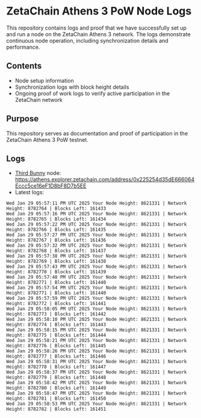 # ZetaChain Athens 3 PoW Node Logs
This repository contains logs and proof that we have successfully set up and run a node on the ZetaChain Athens 3 network. The logs demonstrate continuous node operation, including synchronization details and performance.

## Contents
- Node setup information
- Synchronization logs with block height details
- Ongoing proof of work logs to verify active participation in the ZetaChain network

## Purpose
This repository serves as documentation and proof of participation in the ZetaChain Athens 3 PoW testnet.

## Logs

- [Third Bunny](https://thirdbunny.xyz/) node: https://athens.explorer.zetachain.com/address/0x225254d35dE666064Eccc5ce16eF1D8bF8D7b5EE
- Latest logs:
```
Wed Jan 29 05:57:11 PM UTC 2025 Your Node Height: 8621331 | Network Height: 8782764 | Blocks Left: 161433
Wed Jan 29 05:57:16 PM UTC 2025 Your Node Height: 8621331 | Network Height: 8782765 | Blocks Left: 161434
Wed Jan 29 05:57:22 PM UTC 2025 Your Node Height: 8621331 | Network Height: 8782766 | Blocks Left: 161435
Wed Jan 29 05:57:27 PM UTC 2025 Your Node Height: 8621331 | Network Height: 8782767 | Blocks Left: 161436
Wed Jan 29 05:57:32 PM UTC 2025 Your Node Height: 8621331 | Network Height: 8782768 | Blocks Left: 161437
Wed Jan 29 05:57:38 PM UTC 2025 Your Node Height: 8621331 | Network Height: 8782769 | Blocks Left: 161438
Wed Jan 29 05:57:43 PM UTC 2025 Your Node Height: 8621331 | Network Height: 8782770 | Blocks Left: 161439
Wed Jan 29 05:57:48 PM UTC 2025 Your Node Height: 8621331 | Network Height: 8782771 | Blocks Left: 161440
Wed Jan 29 05:57:54 PM UTC 2025 Your Node Height: 8621331 | Network Height: 8782771 | Blocks Left: 161440
Wed Jan 29 05:57:59 PM UTC 2025 Your Node Height: 8621331 | Network Height: 8782772 | Blocks Left: 161441
Wed Jan 29 05:58:05 PM UTC 2025 Your Node Height: 8621331 | Network Height: 8782773 | Blocks Left: 161442
Wed Jan 29 05:58:10 PM UTC 2025 Your Node Height: 8621331 | Network Height: 8782774 | Blocks Left: 161443
Wed Jan 29 05:58:15 PM UTC 2025 Your Node Height: 8621331 | Network Height: 8782775 | Blocks Left: 161444
Wed Jan 29 05:58:21 PM UTC 2025 Your Node Height: 8621331 | Network Height: 8782776 | Blocks Left: 161445
Wed Jan 29 05:58:26 PM UTC 2025 Your Node Height: 8621331 | Network Height: 8782777 | Blocks Left: 161446
Wed Jan 29 05:58:31 PM UTC 2025 Your Node Height: 8621331 | Network Height: 8782778 | Blocks Left: 161447
Wed Jan 29 05:58:37 PM UTC 2025 Your Node Height: 8621331 | Network Height: 8782779 | Blocks Left: 161448
Wed Jan 29 05:58:42 PM UTC 2025 Your Node Height: 8621331 | Network Height: 8782780 | Blocks Left: 161449
Wed Jan 29 05:58:47 PM UTC 2025 Your Node Height: 8621331 | Network Height: 8782781 | Blocks Left: 161450
Wed Jan 29 05:58:53 PM UTC 2025 Your Node Height: 8621331 | Network Height: 8782782 | Blocks Left: 161451
```
